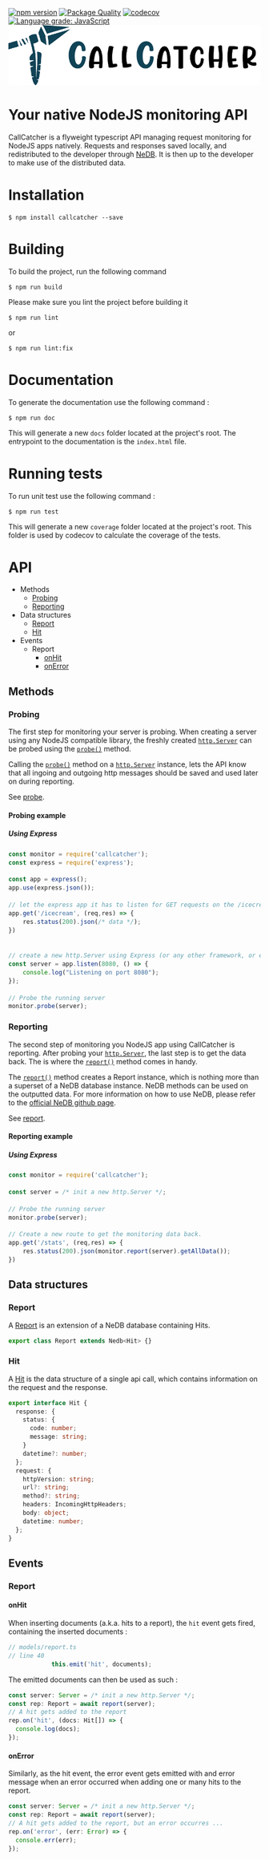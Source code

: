 [![npm version](https://badge.fury.io/js/callcatcher.svg)](https://badge.fury.io/js/callcatcher)
[![Package Quality](https://packagequality.com/shield/callcatcher.svg)](https://packagequality.com/#?package=callcatcher)
[![codecov](https://codecov.io/gh/PaulEvans8669/callcatcher/branch/main/graph/badge.svg?token=9drZXADeaY)](https://codecov.io/gh/PaulEvans8669/callcatcher)
[![Language grade: JavaScript](https://img.shields.io/lgtm/grade/javascript/g/PaulEvans8669/callcatcher.svg?logo=lgtm&logoWidth=18)](https://lgtm.com/projects/g/PaulEvans8669/callcatcher/context:javascript)
![CallCatcher](callcatcher.png)

# Your native NodeJS monitoring API


CallCatcher is a flyweight typescript API managing request monitoring for NodeJS apps natively. 
Requests and responses saved locally, and redistributed to the developer through [NeDB](https://github.com/louischatriot/nedb).
It is then up to the developer to make use of the distributed data.

# Installation

```shell
$ npm install callcatcher --save
```

# Building

To build the project, run the following command
```shell
$ npm run build
```

Please make sure you lint the project before building it
```shell
$ npm run lint
```
or
```shell
$ npm run lint:fix
```


# Documentation

To generate the documentation use the following command :
```shell
$ npm run doc
```

This will generate a new `docs` folder located at the project's root. The entrypoint to the documentation is the `index.html` file.


# Running tests

To run unit test use the following command :
```shell
$ npm run test
```

This will generate a new `coverage` folder located at the project's root. This folder is used by codecov to calculate the coverage of the tests.

# API

- Methods
    - [Probing](#probing)
    - [Reporting](#reporting)
- Data structures
    - [Report](#report)
    - [Hit](#hit)
- Events
  - Report
    - [onHit](#onHit)
    - [onError](#onError)
  
## Methods

### <a name="probing"></a> Probing

The first step for monitoring your server is probing. When creating a server using any NodeJS compatible library, 
the freshly created [`http.Server`](https://nodejs.org/api/http.html#http_class_http_server) can be probed using the [`probe()`](src/lib/probe.ts) method.

Calling the [`probe()`](src/lib/probe.ts) method on a [`http.Server`](https://nodejs.org/api/http.html#http_class_http_server) instance,
lets the API know that all ingoing and outgoing http messages should be saved and used later on during reporting.

See [probe](src/lib/probe.ts).

#### Probing example

##### Using Express
```javascript
const monitor = require('callcatcher');
const express = require('express');

const app = express();
app.use(express.json());

// let the express app it has to listen for GET requests on the /icecream route
app.get('/icecream', (req,res) => {
    res.status(200).json(/* data */);
})


// create a new http.Server using Express (or any other framework, or even none...)
const server = app.listen(8080, () => {
    console.log("Listening on port 8080");
});

// Probe the running server
monitor.probe(server);
```


### <a name="reporting"></a> Reporting

The second step of monitoring you NodeJS app using CallCatcher is reporting. After probing your [`http.Server`](https://nodejs.org/api/http.html#http_class_http_server),
the last step is to get the data back. The is where the [`report()`](src/lib/report.ts) method comes in handy.

The [`report()`](src/lib/report.ts) method creates a Report instance, which is nothing more than a superset of a NeDB database instance.
NeDB methods can be used on the outputted data. For more information on how to use NeDB, please refer to the [official NeDB github page](https://github.com/louischatriot/nedb).

See [report](src/lib/report.ts).
#### Reporting example

##### Using Express
```javascript
const monitor = require('callcatcher');

const server = /* init a new http.Server */;

// Probe the running server
monitor.probe(server);

// Create a new route to get the monitoring data back.
app.get('/stats', (req,res) => {
    res.status(200).json(monitor.report(server).getAllData());
})
```

## Data structures

### <a name="report"></a> Report

A [Report](src/models/report.ts) is an extension of a NeDB database containing Hits.

```typescript
export class Report extends Nedb<Hit> {}
```

### <a name="hit"></a> Hit

A [Hit](src/models/hit.ts) is the data structure of a single api call, which contains information on the request and the response.

```typescript
export interface Hit {
  response: {
    status: {
      code: number;
      message: string;
    }
    datetime?: number;
  };
  request: {
    httpVersion: string;
    url?: string;
    method?: string;
    headers: IncomingHttpHeaders;
    body: object;
    datetime: number;
  };
}
```

## Events

### Report

#### <a name="onHit"></a> onHit

When inserting documents (a.k.a. hits to a report), the `hit` event gets fired, containing the inserted documents :

```typescript
// models/report.ts
// line 40
            this.emit('hit', documents);
```

The emitted documents can then be used as such :
```typescript
const server: Server = /* init a new http.Server */;
const rep: Report = await report(server);
// A hit gets added to the report
rep.on('hit', (docs: Hit[]) => {
  console.log(docs);
});
```

#### <a name="onError"></a> onError

Similarly, as the hit event, the error event gets emitted with and error message when an error occurred when adding one or many hits to the report.

```typescript
const server: Server = /* init a new http.Server */;
const rep: Report = await report(server);
// A hit gets added to the report, but an error occurres ...
rep.on('error', (err: Error) => {
  console.err(err);
});
```
